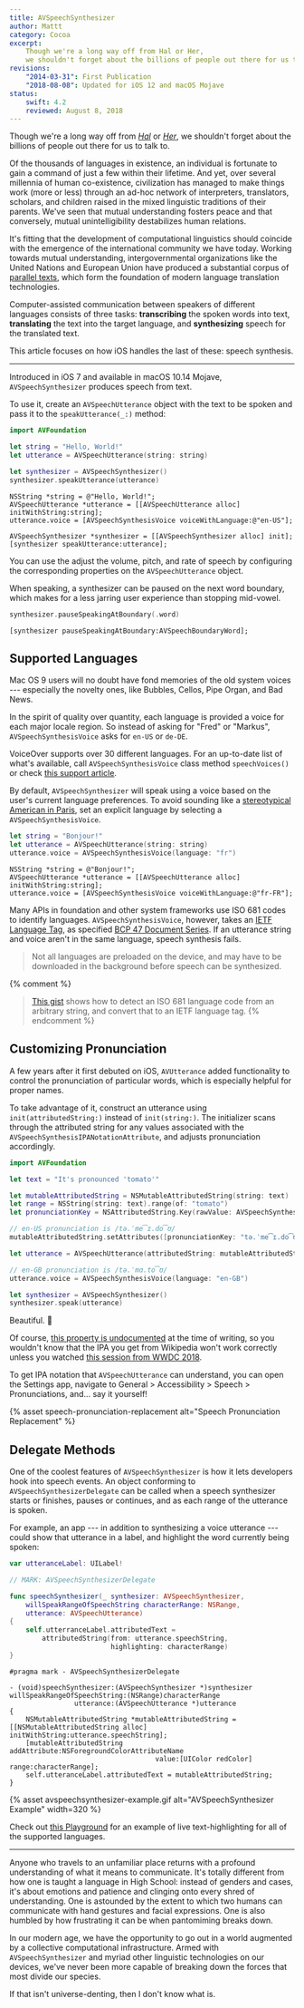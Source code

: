 ```yaml
---
title: AVSpeechSynthesizer
author: Mattt
category: Cocoa
excerpt: 
    Though we're a long way off from Hal or Her, 
    we shouldn't forget about the billions of people out there for us to talk to.
revisions:
    "2014-03-31": First Publication
    "2018-08-08": Updated for iOS 12 and macOS Mojave
status:
    swift: 4.2
    reviewed: August 8, 2018
---
```


Though we're a long way off from
[_Hal_](https://www.youtube.com/watch?v=ARJ8cAGm6JE) or
[_Her_](https://www.youtube.com/watch?v=WzV6mXIOVl4),
we shouldn't forget about the billions of people out there for us to talk to.

Of the thousands of languages in existence,
an individual is fortunate to gain a command of just a few within their lifetime.
And yet,
over several millennia of human co-existence,
civilization has managed to make things work (more or less)
through an ad-hoc network of
interpreters, translators, scholars,
and children raised in the mixed linguistic traditions of their parents.
We've seen that mutual understanding fosters peace
and that conversely,
mutual unintelligibility destabilizes human relations.

It's fitting that the development of computational linguistics
should coincide with the emergence of the international community we have today.
Working towards mutual understanding,
intergovernmental organizations like the United Nations and European Union
have produced a substantial corpus of
[parallel texts](http://en.wikipedia.org/wiki/Parallel_text),
which form the foundation of modern language translation technologies.

Computer-assisted communication
between speakers of different languages consists of three tasks:
**transcribing** the spoken words into text,
**translating** the text into the target language,
and **synthesizing** speech for the translated text.

This article focuses on how iOS handles the last of these: speech synthesis.

---

Introduced in iOS 7 and available in macOS 10.14 Mojave,
`AVSpeechSynthesizer` produces speech from text.

To use it,
create an `AVSpeechUtterance` object with the text to be spoken
and pass it to the `speakUtterance(_:)` method:

```swift
import AVFoundation

let string = "Hello, World!"
let utterance = AVSpeechUtterance(string: string)

let synthesizer = AVSpeechSynthesizer()
synthesizer.speakUtterance(utterance)
```

```objc
NSString *string = @"Hello, World!";
AVSpeechUtterance *utterance = [[AVSpeechUtterance alloc] initWithString:string];
utterance.voice = [AVSpeechSynthesisVoice voiceWithLanguage:@"en-US"];

AVSpeechSynthesizer *synthesizer = [[AVSpeechSynthesizer alloc] init];
[synthesizer speakUtterance:utterance];
```

You can use the adjust the volume, pitch, and rate of speech
by configuring the corresponding properties on the `AVSpeechUtterance` object.

When speaking,
a synthesizer can be paused on the next word boundary,
which makes for a less jarring user experience than stopping mid-vowel.

```swift
synthesizer.pauseSpeakingAtBoundary(.word)
```

```objc
[synthesizer pauseSpeakingAtBoundary:AVSpeechBoundaryWord];
```

## Supported Languages

Mac OS 9 users will no doubt have fond memories of the old system voices ---
especially the novelty ones, like
Bubbles, Cellos, Pipe Organ, and Bad News.

In the spirit of quality over quantity,
each language is provided a voice for each major locale region.
So instead of asking for "Fred" or "Markus",
`AVSpeechSynthesisVoice` asks for `en-US` or `de-DE`.

VoiceOver supports over 30 different languages.
For an up-to-date list of what's available,
call `AVSpeechSynthesisVoice` class method `speechVoices()`
or check [this support article](https://support.apple.com/en-us/HT206175).

By default,
`AVSpeechSynthesizer` will speak using a voice
based on the user's current language preferences.
To avoid sounding like a
[stereotypical American in Paris](https://www.youtube.com/watch?v=v-3RZl3YyJw),
set an explicit language by selecting a `AVSpeechSynthesisVoice`.

```swift
let string = "Bonjour!"
let utterance = AVSpeechUtterance(string: string)
utterance.voice = AVSpeechSynthesisVoice(language: "fr")
```

```objc
NSString *string = @"Bonjour!";
AVSpeechUtterance *utterance = [[AVSpeechUtterance alloc] initWithString:string];
utterance.voice = [AVSpeechSynthesisVoice voiceWithLanguage:@"fr-FR"];
```

Many APIs in foundation and other system frameworks
use ISO 681 codes to identify languages.
`AVSpeechSynthesisVoice`, however, takes an
[IETF Language Tag](http://en.wikipedia.org/wiki/IETF_language_tag),
as specified [BCP 47 Document Series](http://tools.ietf.org/html/bcp47).
If an utterance string and voice aren't in the same language,
speech synthesis fails.

> Not all languages are preloaded on the device,
> and may have to be downloaded in the background
> before speech can be synthesized.

{% comment %}

> [This gist](https://gist.github.com/mattt/9892187)
> shows how to detect an ISO 681 language code from an arbitrary string,
> and convert that to an IETF language tag.
> {% endcomment %}

## Customizing Pronunciation

A few years after it first debuted on iOS,
`AVUtterance` added functionality to control
the pronunciation of particular words,
which is especially helpful for proper names.

To take advantage of it,
construct an utterance using `init(attributedString:)`
instead of `init(string:)`.
The initializer scans through the attributed string
for any values associated with the `AVSpeechSynthesisIPANotationAttribute`,
and adjusts pronunciation accordingly.

```swift
import AVFoundation

let text = "It's pronounced 'tomato'"

let mutableAttributedString = NSMutableAttributedString(string: text)
let range = NSString(string: text).range(of: "tomato")
let pronunciationKey = NSAttributedString.Key(rawValue: AVSpeechSynthesisIPANotationAttribute)

// en-US pronunciation is /tə.ˈme͡ɪ.do͡ʊ/
mutableAttributedString.setAttributes([pronunciationKey: "tə.ˈme͡ɪ.do͡ʊ"], range: range)

let utterance = AVSpeechUtterance(attributedString: mutableAttributedString)

// en-GB pronunciation is /tə.ˈmɑ.to͡ʊ/
utterance.voice = AVSpeechSynthesisVoice(language: "en-GB")

let synthesizer = AVSpeechSynthesizer()
synthesizer.speak(utterance)
```

Beautiful. 🍅

Of course, [this property is undocumented](https://developer.apple.com/documentation/avfoundation/avspeechsynthesisipanotationattribute)
at the time of writing,
so you wouldn't know that the IPA you get from Wikipedia
won't work correctly unless you watched
[this session from WWDC 2018](https://developer.apple.com/videos/play/wwdc2018/236/).

To get IPA notation that `AVSpeechUtterance` can understand,
you can open the Settings app,
navigate to General > Accessibility > Speech > Pronunciations,
and... say it yourself!

{% asset speech-pronunciation-replacement alt="Speech Pronunciation Replacement" %}

## Delegate Methods

One of the coolest features of `AVSpeechSynthesizer`
is how it lets developers hook into speech events.
An object conforming to `AVSpeechSynthesizerDelegate` can be called
when a speech synthesizer
starts or finishes,
pauses or continues,
and as each range of the utterance is spoken.

For example, an app ---
in addition to synthesizing a voice utterance ---
could show that utterance in a label,
and highlight the word currently being spoken:

```swift
var utteranceLabel: UILabel!

// MARK: AVSpeechSynthesizerDelegate

func speechSynthesizer(_ synthesizer: AVSpeechSynthesizer,
    willSpeakRangeOfSpeechString characterRange: NSRange,
    utterance: AVSpeechUtterance)
{
    self.utterranceLabel.attributedText =
        attributedString(from: utterance.speechString,
                         highlighting: characterRange)
}
```

```objc
#pragma mark - AVSpeechSynthesizerDelegate

- (void)speechSynthesizer:(AVSpeechSynthesizer *)synthesizer
willSpeakRangeOfSpeechString:(NSRange)characterRange
                utterance:(AVSpeechUtterance *)utterance
{
    NSMutableAttributedString *mutableAttributedString = [[NSMutableAttributedString alloc] initWithString:utterance.speechString];
    [mutableAttributedString addAttribute:NSForegroundColorAttributeName
                                    value:[UIColor redColor] range:characterRange];
    self.utteranceLabel.attributedText = mutableAttributedString;
}
```

{% asset avspeechsynthesizer-example.gif alt="AVSpeechSynthesizer Example" width=320 %}

Check out [this Playground](https://github.com/NSHipster/AVSpeechSynthesizer-Example)
for an example of live text-highlighting for all of the supported languages.

---

Anyone who travels to an unfamiliar place
returns with a profound understanding of what it means to communicate.
It's totally different from how one is taught a language in High School:
instead of genders and cases,
it's about emotions
and patience
and clinging onto every shred of understanding.
One is astounded by the extent to which two humans
can communicate with hand gestures and facial expressions.
One is also humbled by how frustrating it can be when pantomiming breaks down.

In our modern age, we have the opportunity to go out in a world
augmented by a collective computational infrastructure.
Armed with `AVSpeechSynthesizer`
and myriad other linguistic technologies on our devices,
we've never been more capable of breaking down the forces
that most divide our species.

If that isn't universe-denting,
then I don't know what is.

